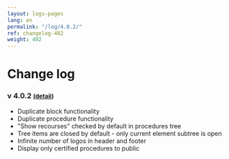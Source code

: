 ```yaml
---
layout: logs-pages
lang: en
permalink: "/log/4.0.2/"
ref: changelog-402
weight: 402
---
```


# Change log

### v 4.0.2  <small>[(detail]())</small>

<ul class="changelog">
	<li class="ch-added">Duplicate block functionality</li>
	<li class="ch-added">Duplicate procedure functionality</li>
	<li class="ch-updated">"Show recourses" checked by default in procedures tree</li>
	<li class="ch-updated">Tree items are closed by default - only current element subtree is open</li>
	<li class="ch-updated">Infinite number of logos in header and footer</li>
	<li class="ch-added">Display only certified procedures to public</li>
</ul>
